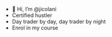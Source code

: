 - 👋 Hi, I’m @jicolani
- Certified hustler
- Day trader by day, day trader by night
- Enrol in my course


<!---
jicolani/jicolani is a ✨ special ✨ repository because its `README.md` (this file) appears on your GitHub profile.
You can click the Preview link to take a look at your changes.
--->
